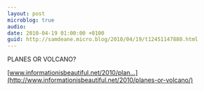 ```yaml
---
layout: post
microblog: true
audio: 
date: 2010-04-19 01:00:00 +0100
guid: http://samdeane.micro.blog/2010/04/19/t12451147880.html
---
```

PLANES OR VOLCANO?

[www.informationisbeautiful.net/2010/plan...](http://www.informationisbeautiful.net/2010/planes-or-volcano/)
